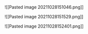 ![[Pasted image 20211028151046.png]]

![[Pasted image 20211028151529.png]]

![[Pasted image 20211028152401.png]]

